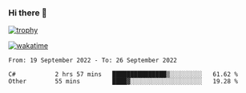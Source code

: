 ### Hi there 👋

[![trophy](https://github-profile-trophy.vercel.app/?username=cxnky&theme=dracula)](https://github.com/ryo-ma/github-profile-trophy)

[![wakatime](https://wakatime.com/badge/user/1c39c599-5497-41b9-a5be-2c4676e7fd23.svg)](https://wakatime.com/@1c39c599-5497-41b9-a5be-2c4676e7fd23)
<!--START_SECTION:waka-->

```text
From: 19 September 2022 - To: 26 September 2022

C#           2 hrs 57 mins   ███████████████▒░░░░░░░░░   61.62 %
Other        55 mins         ████▓░░░░░░░░░░░░░░░░░░░░   19.28 %
```

<!--END_SECTION:waka-->

